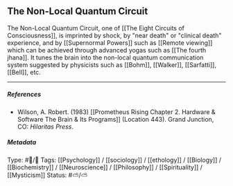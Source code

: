 ## The Non-Local Quantum Circuit  # 

The Non-Local Quantum Circuit,  one of [[The Eight Circuits of Consciousness]], is imprinted by shock, by "near death" or "clinical death" experience, and by [[Supernormal Powers]] such as [[Remote viewing]] which can be achieved through advanced yogas such as [[The fourth jhana]]. It tunes the brain into the non-local quantum communication system suggested by physicists such as [[Bohm]], [[Walker]], [[Sarfatti]], [[Bell]], etc.

___

##### References

- Wilson, A. Robert. (1983) [[Prometheus Rising Chapter 2. Hardware & Software The Brain & Its Programs]] (Location 443). Grand Junction, CO: _Hilaritas Press_.

##### Metadata

Type: #🔵/🔵 
Tags: [[Psychology]] / [[sociology]] / [[ethology]] / [[Biology]] / [[Biochemistry]] / [[Neuroscience]] / [[Philosophy]] / [[Spirituality]] / [[Mysticism]] 
Status: #⛅️/⛅️ 